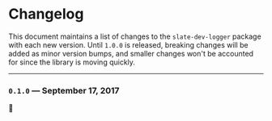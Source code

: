 
# Changelog

This document maintains a list of changes to the `slate-dev-logger` package with each new version. Until `1.0.0` is released, breaking changes will be added as minor version bumps, and smaller changes won't be accounted for since the library is moving quickly.


---


### `0.1.0` — September 17, 2017

:tada:

